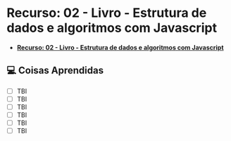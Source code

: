 # Recurso: 02 - Livro - Estrutura de dados e algoritmos com Javascript

- **[Recurso: 02 - Livro - Estrutura de dados e algoritmos com Javascript](https://www.amazon.com.br/Estruturas-Dados-Algoritmos-Com-Javascript/dp/8575226932/)**

## 💻 Coisas Aprendidas

- [ ] TBI
- [ ] TBI
- [ ] TBI
- [ ] TBI
- [ ] TBI
- [ ] TBI